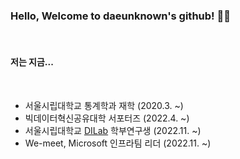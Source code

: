 ### Hello, Welcome to daeunknown's github! 👩‍💻 ###
</br>

#### 저는 지금... ####

</br>

- 서울시립대학교 통계학과 재학 (2020.3. ~)
- 빅데이터혁신공유대학 서포터즈 (2022.4. ~)
- 서울시립대학교 <a href="https://sites.google.com/view/dilab-uos/">DILab</a> 학부연구생 (2022.11. ~)
- We-meet, Microsoft 인프라팀 리더 (2022.11. ~)




<!---
daeunknown/daeunknown is a ✨ special ✨ repository because its `README.md` (this file) appears on your GitHub profile.
You can click the Preview link to take a look at your changes.
--->
